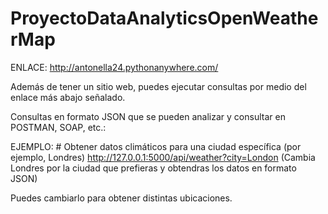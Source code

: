 # ProyectoDataAnalyticsOpenWeatherMap
ENLACE: http://antonella24.pythonanywhere.com/ 

Además de tener un sitio web, puedes ejecutar consultas por medio del enlace más abajo señalado.

Consultas en formato JSON que se pueden analizar y consultar en POSTMAN, SOAP, etc.:

EJEMPLO: # Obtener datos climáticos para una ciudad específica (por ejemplo, Londres)
http://127.0.0.1:5000/api/weather?city=London (Cambia Londres por la ciudad que prefieras y obtendras los datos en formato JSON)

Puedes cambiarlo para obtener distintas ubicaciones.
